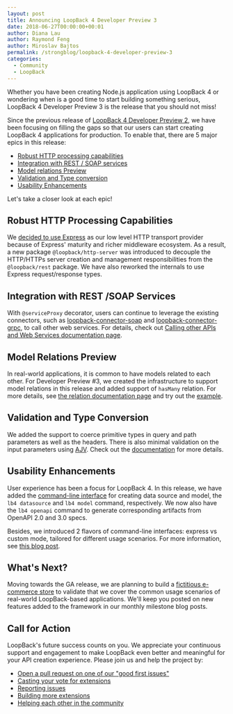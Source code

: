 ```yaml
---
layout: post
title: Announcing LoopBack 4 Developer Preview 3
date: 2018-06-27T00:00:00+00:01
author: Diana Lau
author: Raymond Feng
author: Miroslav Bajtos
permalink: /strongblog/loopback-4-developer-preview-3
categories:
  - Community
  - LoopBack
---
```


Whether you have been creating Node.js application using LoopBack 4 or wondering when is a good time to start building something serious, LoopBack 4 Developer Preview 3 is the release that you should not miss!

Since the previous release of [LoopBack 4 Developer Preview 2][dp2-announcement], we have been focusing on filling the gaps so that our users can start creating LoopBack 4 applications for production. To enable that, there are 5 major epics in this release:

- [Robust HTTP processing capabilities](#robust-http-processing-capabilities)
- [Integration with REST / SOAP services](#integration-with-rest-soap-services)
- [Model relations Preview](#model-relations-preview)
- [Validation and Type conversion](#validation-and-type-conversion)
- [Usability Enhancements](#usability-enhancements)

Let's take a closer look at each epic!

<!--more-->

## Robust HTTP Processing Capabilities

We [decided to use Express](https://github.com/strongloop/loopback-next/issues/1071) as our low level HTTP transport provider because of Express' maturity and richer middleware ecosystem. As a result, a new package `@loopback/http-server` was introduced to decouple the HTTP/HTTPs server creation and management responsibilities from the `@loopback/rest` package. We have also reworked the internals to use Express request/response types.

## Integration with REST /SOAP Services

With `@serviceProxy` decorator, users can continue to leverage the existing connectors, such as [loopback-connector-soap][loopback-connector-soap] and [loopback-connector-grpc][loopback-connector-grpc], to call other web services. For details, check out [Calling other APIs and Web Services documentation page](http://loopback.io/doc/en/lb4/Calling-other-APIs-and-web-services.html).

## Model Relations Preview

In real-world applications, it is common to have models related to each other. For Developer Preview #3, we created the infrastructure to support model relations in this release and added support of `hasMany` relation. For more details, see [the relation documentation page](link) and try out the [example](link).

## Validation and Type Conversion

We added the support to coerce primitive types in query and path parameters as well as the headers. There is also minimal validation on the input parameters using [AJV][ajv]. Check out the [documentation](link) for more details.

## Usability Enhancements

User experience has been a focus for LoopBack 4. In this release, we have added the [command-line interface][cli] for creating data source and model, the `lb4 datasource` and `lb4 model` command, respectively. We now also have the `lb4 openapi` command to generate corresponding artifacts from OpenAPI 2.0 and 3.0 specs.

Besides, we introduced 2 flavors of command-line interfaces: express vs custom mode, tailored for different usage scenarios. For more information, see [this blog post](link).

## What's Next?

Moving towards the GA release, we are planning to build a [fictitious e-commerce store][estore] to validate that we cover the common usage scenarios of real-world LoopBack-based applications. We'll keep you posted on new features added to the framework in our monthly milestone blog posts.

## Call for Action

LoopBack's future success counts on you. We appreciate your continuous support and engagement to make LoopBack even better and meaningful for your API creation experience. Please join us and help the project by:

- [Open a pull request on one of our "good first issues"](https://github.com/strongloop/loopback-next/labels/good%20first%20issue)
- [Casting your vote for extensions](https://github.com/strongloop/loopback-next/issues/512)
- [Reporting issues](https://github.com/strongloop/loopback-next/issues)
- [Building more extensions](https://github.com/strongloop/loopback-next/issues/647)
- [Helping each other in the community](https://groups.google.com/forum/#!forum/loopbackjs)

[dp2-announcement]: https://strongloop.com/strongblog/loopback-4-developer-preview-2/
[dp3-scope]: https://github.com/strongloop/loopback-next/issues/1330
[http-hardening]: https://github.com/strongloop/loopback-next/issues/1038
[service-integration]: https://github.com/strongloop/loopback-next/issues/1036
[model-relation]: https://github.com/strongloop/loopback-next/issues/1032
[conversion]: https://github.com/strongloop/loopback-next/issues/755
[calling-other-apis]: http://loopback.io/doc/en/lb4/Calling-other-APIs-and-web-services.html
[ajv]: https://www.npmjs.com/package/ajv
[cli]: https://loopback.io/doc/en/lb4/Command-line-interface.html
[loopback-connector-soap]: https://www.npmjs.com/package/loopback-connector-soap
[loopback-connector-grpc]: https://www.npmjs.com/package/loopback-connector-grpc
[estore]: https://github.com/strongloop/loopback-next/issues/1476
[april-milestone]: https://strongloop.com/strongblog/april-2018-milestone/
[may-milestone]: https://strongloop.com/strongblog/may-2018-milestone/
[june-milestone]: https://strongloop.com/strongblog/june-2018-milestone/
